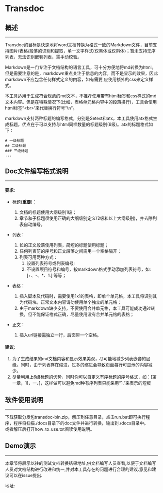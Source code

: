 # Transdoc

## 概述
- - -
Transdoc的目标是快速地将word文档转换为格式一致的Markdown文件，目前支持图片/表格/段落的识别和提取，单一文字样式(仅黑体或仅斜体)；暂未支持无序列表，无法识别嵌套列表，需手动校验。

Markdown是一门专注于文档结构的语言工具，可十分方便地将md转换为html。但是需要注意的是，markdown重点关注于信息的内容，而不是显示的效果，因此markdown不应包含任何样式定义的内容，如有需要,应使用额外的css来定义样式。

本工具适用于生成符合规范的md文本，不推荐使用带有html标签和css样式的md文本内容。但是在特殊情况下(比如，表格单元格内容中的段落换行)，工具会使用html标签“&lt;br&gt;“来代替换行符号“\n“。

markdown支持两种标题的编写格式，分别是Setext和atx，本工具使用atx格式生成标题，优点在于可以支持与html同样数量的标题级别(6级)。atx的标题格式如下：  

	# 一级标题  
	## 二级标题  
	### 三级标题  
	...

## Doc文件编写格式说明
- - -
#### 要求:
- 标题(**重要**)：
    1. 文档的标题使用大纲级别1级；
    2. 章节和子标题须使用正确的大纲级别定义(2级和以上大纲级别)，并去除列表自动编号。

- 列表：
    1. 长的正文段落使用列表，简短的标题使用标题；
    2. 任何列表前的序号和正文段落之间需用一个空格隔开；
    3. 列表可用两种方式：  
        1) 设置列表符号或列表编号;  
        2) 不设置项目符号和编号，按markdown格式手动添加列表符号，如:[+、-、*、1.] 等等；

- 表格：
    1. 插入脚本及代码时，需要使用1x1的表格，即单个单元格，本工具将识别其为代码块。正常文本内容请勿使用单个独立的单元格；
    2. 由于markdown缺少支持，不要使用合并单元格，本工具可能成功通过转换，但不能保证格式正确，尽量使用没有合并单元格的表格；

- 正文：
    1. 插入url链接需独立一行，后面带一个空格。

#### 建议:
1. 为了生成结果的md文档内容和显示效果美观，尽可能地减少列表嵌套的层级。同时，由于列表存在缩进，过多的缩进会导致页面每行可显示的内容减少。
2. 尽量利用上6级标题的优势，同时你可以自定义有序标题的序号格式，如：[第一章，1)，一、]，这样做可以避免md种有序列表只能采用“1.”来表示的短板

## 软件使用说明
- - -
下载获取分发包transdoc-bin.zip，解压到任意目录，点击run.bat即可执行程序，程序将扫描./docs目录下的doc文件并进行转换，输出到./docs目录中。  
或者解压后打开how_to_use.txt阅读使用说明。

## Demo演示
- - -
本章节将展示以往的测试文档转换结果地址,供文档编写人员查看,以便于文档编写人员对文档结构进行改进和统一,并对本工具存在的问题进行合理的建议.意见和建议可以在issue提出.

地址: